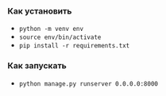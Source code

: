 ### Как установить
* ```python -m venv env```
* ```source env/bin/activate```
* ```pip install -r requirements.txt```

### Как запускать
* ```python manage.py runserver 0.0.0.0:8000```
